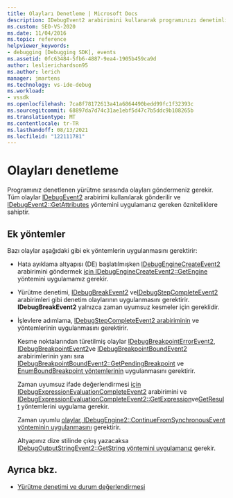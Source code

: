 ```yaml
---
title: Olayları Denetleme | Microsoft Docs
description: IDebugEvent2 arabirimini kullanarak programınızı denetimli yürütme sırasında olay gönderme hakkında bilgi öğrenin.
ms.custom: SEO-VS-2020
ms.date: 11/04/2016
ms.topic: reference
helpviewer_keywords:
- debugging [Debugging SDK], events
ms.assetid: 0fc63484-5fb6-4887-9ea4-1905b459ca9d
author: leslierichardson95
ms.author: lerich
manager: jmartens
ms.technology: vs-ide-debug
ms.workload:
- vssdk
ms.openlocfilehash: 7ca8f78172613a41a6864490bedd99fc1f32393c
ms.sourcegitcommit: 68897da7d74c31ae1ebf5d47c7b5ddc9b108265b
ms.translationtype: MT
ms.contentlocale: tr-TR
ms.lasthandoff: 08/13/2021
ms.locfileid: "122111781"
---
```

# <a name="control-events"></a>Olayları denetleme
Programınız denetlenen yürütme sırasında olayları göndermeniz gerekir. Tüm olaylar [IDebugEvent2](../../extensibility/debugger/reference/idebugevent2.md) arabirimi kullanılarak gönderilir ve [IDebugEvent2::GetAttributes](../../extensibility/debugger/reference/idebugevent2-getattributes.md) yöntemini uygulamanız gereken özniteliklere sahiptir.

## <a name="additional-methods"></a>Ek yöntemler
 Bazı olaylar aşağıdaki gibi ek yöntemlerin uygulanmasını gerektirir:

- Hata ayıklama altyapısı (DE) başlatılmışken [IDebugEngineCreateEvent2](../../extensibility/debugger/reference/idebugenginecreateevent2.md) arabirimini göndermek [için IDebugEngineCreateEvent2::GetEngine](../../extensibility/debugger/reference/idebugenginecreateevent2-getengine.md) yöntemini uygulamamız gerekir.

- Yürütme denetimi, [IDebugBreakEvent2](../../extensibility/debugger/reference/idebugbreakevent2.md) ve[IDebugStepCompleteEvent2](../../extensibility/debugger/reference/idebugstepcompleteevent2.md) arabirimleri gibi denetim olaylarının uygulanmasını gerektirir. **IDebugBreakEvent2** yalnızca zaman uyumsuz kesmeler için gereklidir.

- İşlevlere adımlama, [IDebugStepCompleteEvent2 arabiriminin](../../extensibility/debugger/reference/idebugstepcompleteevent2.md) ve yöntemlerinin uygulanmasını gerektirir.

  Kesme noktalarından türetilmiş olaylar [IDebugBreakpointErrorEvent2](../../extensibility/debugger/reference/idebugbreakpointerrorevent2.md), [IDebugBreakpointEvent2](../../extensibility/debugger/reference/idebugbreakpointevent2.md)ve [IDebugBreakpointBoundEvent2](../../extensibility/debugger/reference/idebugbreakpointboundevent2.md) arabirimlerinin yanı sıra [IDebugBreakpointBoundEvent2::GetPendingBreakpoint](../../extensibility/debugger/reference/idebugbreakpointboundevent2-getpendingbreakpoint.md) ve [EnumBoundBreakpoint yöntemlerinin](../../extensibility/debugger/reference/idebugbreakpointboundevent2-enumboundbreakpoints.md) uygulanmasını gerektirir.

  Zaman uyumsuz ifade değerlendirmesi [için IDebugExpressionEvaluationCompleteEvent2](../../extensibility/debugger/reference/idebugexpressionevaluationcompleteevent2.md) arabirimini ve [IDebugExpressionEvaluationCompleteEvent2::GetExpression](../../extensibility/debugger/reference/idebugexpressionevaluationcompleteevent2-getexpression.md)ve[GetResult](../../extensibility/debugger/reference/idebugexpressionevaluationcompleteevent2-getresult.md) yöntemlerini uygulama gerekir.

  Zaman uyumlu [olaylar, IDebugEngine2::ContinueFromSynchronousEvent yönteminin uygulanmasını](../../extensibility/debugger/reference/idebugengine2-continuefromsynchronousevent.md) gerektirir.

  Altyapınız dize stilinde çıkış yazacaksa [IDebugOutputStringEvent2::GetString yöntemini uygulamanız](../../extensibility/debugger/reference/idebugoutputstringevent2-getstring.md) gerekir.

## <a name="see-also"></a>Ayrıca bkz.
- [Yürütme denetimi ve durum değerlendirmesi](../../extensibility/debugger/execution-control-and-state-evaluation.md)
